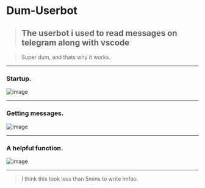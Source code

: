 # Dum-Userbot

> ## The userbot i used to read messages on telegram along with vscode

> Super dum, and thats why it works.
---------------------------------------------------------------------------------------------------------------

### Startup.

![image](https://user-images.githubusercontent.com/63096193/125186671-5ca8fa00-e249-11eb-9ce0-f04f4206692e.png)

---------------------------------------------------------------------------------------------------------------

### Getting messages.

![image](https://user-images.githubusercontent.com/63096193/125186721-a42f8600-e249-11eb-80b7-cbd703fabc69.png)

---------------------------------------------------------------------------------------------------------------

### A helpful function.

![image](https://user-images.githubusercontent.com/63096193/125208106-38333900-e2ae-11eb-9de1-213b41421a38.png)

---------------------------------------------------------------------------------------------------------------

> I think this took less than 5mins to write lmfao.

